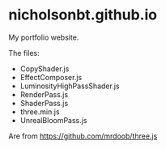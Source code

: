 # nicholsonbt.github.io
My portfolio website.


The files:
 - CopyShader.js
 - EffectComposer.js
 - LuminosityHighPassShader.js
 - RenderPass.js
 - ShaderPass.js
 - three.min.js
 - UnrealBloomPass.js
 
Are from https://github.com/mrdoob/three.js
